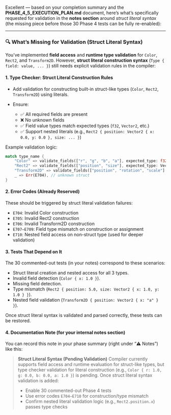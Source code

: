 Excellent — based on your completion summary and the **PHASE_4_5_EXECUTION_PLAN.md** document, here’s what’s specifically requested for validation in the **notes section** around *struct literal syntax* (the missing piece before those 30 Phase 4 tests can be fully re-enabled):

---

### 🔍 What’s Missing for Validation (Struct Literal Syntax)

You’ve implemented **field access** and **runtime type validation** for `Color`, `Rect2`, and `Transform2D`.
However, **struct literal construction syntax** (`Type { field: value, ... }`) still needs explicit validation rules in the compiler:

#### 1. **Type Checker: Struct Literal Construction Rules**

- Add validation for constructing built-in struct-like types (`Color`, `Rect2`, `Transform2D`) using literals.
- Ensure:

  - ✅ All required fields are present
  - ❌ No unknown fields
  - ✅ Field value types match expected types (`f32`, `Vector2`, etc.)
  - ✅ Support nested literals (e.g., `Rect2 { position: Vector2 { x: 0.0, y: 0.0 }, size: ... }`)

Example validation logic:

```rust
match type_name {
    "Color" => validate_fields(["r", "g", "b", "a"], expected_type: f32),
    "Rect2" => validate_fields(["position", "size"], expected_type: Vector2),
    "Transform2D" => validate_fields(["position", "rotation", "scale"], mixed_types),
    _ => Err(E704), // unknown struct
}
```

#### 2. **Error Codes (Already Reserved)**

These should be triggered by struct literal validation failures:

- `E704`: Invalid Color construction
- `E705`: Invalid Rect2 construction
- `E706`: Invalid Transform2D construction
- `E707–E709`: Field type mismatch on construction or assignment
- `E710`: Nested field access on non-struct type (used for deeper validation)

#### 3. **Tests That Depend on It**

The 30 commented-out tests (in your notes) correspond to these scenarios:

- Struct literal creation and nested access for all 3 types.
- Invalid field detection (`Color { x: 1.0 }`).
- Missing field detection.
- Type mismatch (`Rect2 { position: 5.0, size: Vector2 { x: 1.0, y: 1.0 } }`).
- Nested field validation (`Transform2D { position: Vector2 { x: "a" } }`).

Once struct literal syntax is validated and parsed correctly, these tests can be restored.

#### 4. **Documentation Note (for your internal notes section)**

You can record this note in your phase summary (right under “⚠️ Notes”) like this:

> **Struct Literal Syntax (Pending Validation)**
> Compiler currently supports field access and runtime evaluation for struct-like types, but type checker validation for literal construction (e.g., `Color { r: 1.0, g: 0.0, b: 0.0, a: 1.0 }`) is pending.
> Once struct literal syntax validation is added:
>
> - Enable 30 commented-out Phase 4 tests
> - Use error codes `E704–E710` for construction/type mismatch
> - Confirm nested literal validation logic (e.g., `Rect2.position.x`) passes type checks
